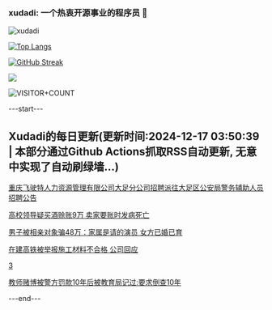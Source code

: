 ### xudadi: 一个热衷开源事业的程序员 👋

![xudadi](https://github-readme-stats-git-masterorgs-github-readme-stats-team.vercel.app/api?username=xudadi)

[![Top Langs](https://github-readme-stats.vercel.app/api/top-langs/?username=xudadi)](https://github.com/anuraghazra/github-readme-stats)

[![GitHub Streak](https://streak-stats.demolab.com?user=xudadi&locale=zh_Hans)](https://git.io/streak-stats)

![](https://raw.githubusercontent.com/xudadi/xudadi/main/assets/github-contribution-grid-snake.svg)

![VISITOR+COUNT](https://komarev.com/ghpvc/?username=xudadi&label=VISITOR+COUNT)


---start---

## Xudadi的每日更新(更新时间:2024-12-17 03:50:39 | 本部分通过Github Actions抓取RSS自动更新, 无意中实现了自动刷绿墙...)

[重庆飞驶特人力资源管理有限公司大足分公司招聘派往大足区公安局警务辅助人员招聘公告](https://www.gongkaoleida.com/article/2232210)

[高校领导疑买酒赊账9万 卖家要账时发病死亡](https://m.163.com/news/article/JJI50RG80530JPVV.html)

[男子被相亲对象骗48万：家属是请的演员 女方已婚已育](https://m.163.com/news/article/JJIFPKJO00019B3E.html)

[在建高铁被举报施工材料不合格 公司回应](https://m.163.com/news/article/JJIDMGAI000189PS.html)

[3](https://m.163.com/touch/news/sub/domestic)

[教师赌博被警方罚款10年后被教育局记过:要求倒查10年](https://m.163.com/news/article/JJI5K29T053469LG.html)

---end---
